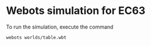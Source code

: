 # Webots simulation for EC63

To run the simulation, execute the command

```bash
webots worlds/table.wbt
```
